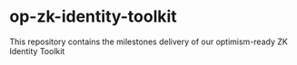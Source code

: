 # op-zk-identity-toolkit

This repository contains the milestones delivery of our optimism-ready ZK Identity Toolkit

